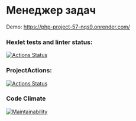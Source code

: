 # Менеджер задач

Demo: https://php-project-57-nqs9.onrender.com/

### Hexlet tests and linter status:
[![Actions Status](https://github.com/aldmarinka/php-project-57/actions/workflows/hexlet-check.yml/badge.svg)](https://github.com/aldmarinka/php-project-57/actions)

### ProjectActions:
[![Actions Status](https://github.com/aldmarinka/php-project-57/actions/workflows/php.yml/badge.svg)](https://github.com/aldmarinka/php-project-57/actions)

### Code Climate
[![Maintainability](https://api.codeclimate.com/v1/badges/b8a11545e4fc41d65433/maintainability)](https://codeclimate.com/github/aldmarinka/php-project-9/maintainability)